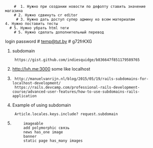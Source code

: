         #  1. Нужно при создании новости по дефолту ставить значение магазина
        # 2. Нужно сдвинуть cr editor
         # 3. Нужно дать доступ супер админу ко всем материалам 
    4. Нужно поставить тесты
      # 5. Нужно убрать html теги 
        # 5. Нужно сделать дополнительный перевод



login 
password
        # temp@tut.by
        # g72frKXG
1. subdomain 
        
        https://gist.github.com/indiesquidge/b836647f851179589765
2. http://lvh.me:3000 some like localhost
3. 
        http://manuelvanrijn.nl/blog/2015/05/19/rails-subdomains-for-localhost-development/
        https://rails.devcamp.com/professional-rails-development-course/advanced-user-features/how-to-use-subdomains-rails-application
        
4. Example of using subdomain
        
        Article.locales.keys.include? request.subdomain
5. 
            imageable 
            add polymorphic связь 
            news has_one image
            banner
            static page has_many images
